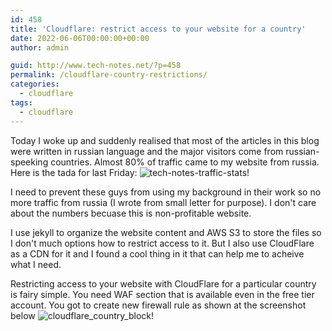 ```yaml
---
id: 458
title: 'Cloudflare: restrict access to your website for a country'
date: 2022-06-06T00:00:00+00:00
author: admin

guid: http://www.tech-notes.net/?p=458
permalink: /cloudflare-country-restrictions/
categories:
  - cloudflare
tags:
  - cloudflare
---
```

Today I woke up and suddenly realised that most of the articles in this blog were written in russian language and the major visitors come from russian-speeking countries.
Almost 80% of traffic came to my website from russia. Here is the tada for last Friday:
![tech-notes-traffic-stats!](/wp-content/uploads/2022/tech-notes-traffic-stats.png "tech-notes-traffic-stats")

I need to prevent these guys from using my background in their work so no more traffic from russia (I wrote from small letter for purpose). I don't care about the numbers becuase this is non-profitable website.

I use jekyll to organize the website content and AWS S3 to store the files so I don't much options how to restrict access to it. But I also use CloudFlare as a CDN for it and I found a cool thing in it that can help me to acheive what I need.

Restricting access to your website with CloudFlare for a particular country is fairy simple. You need WAF section that is available even in the free tier account.
You got to create new firewall rule as shown at the screenshot below
![cloudflare_country_block!](/wp-content/uploads/2022/cloudflare_country_block.png "cloudflare_country_block")
